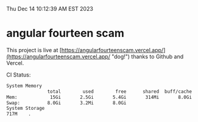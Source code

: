 Thu Dec 14 10:12:39 AM EST 2023

# angular fourteen scam


This project is live at [https://angularfourteenscam.vercel.app/](https://angularfourteenscam.vercel.app/ "dog!") thanks to Github and Vercel.

CI Status: 

```bash
System Memory
               total        used        free      shared  buff/cache   available
Mem:            15Gi       2.5Gi       5.4Gi       314Mi       8.0Gi        12Gi
Swap:          8.0Gi       3.2Mi       8.0Gi
System Storage
717M	.
